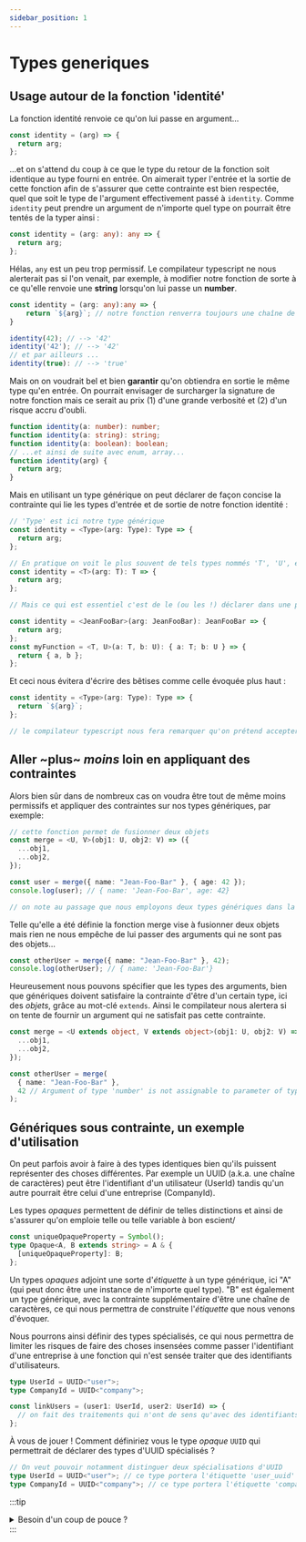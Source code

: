 ```yaml
---
sidebar_position: 1
---
```


# Types generiques

## Usage autour de la fonction 'identité'

La fonction identité renvoie ce qu'on lui passe en argument...

```ts
const identity = (arg) => {
  return arg;
};
```

...et on s'attend du coup à ce que le type du retour de la fonction soit identique au type fourni en entrée.
On aimerait typer l'entrée et la sortie de cette fonction afin de s'assurer que cette contrainte est bien respectée, quel que soit le type de l'argument effectivement passé à `identity`.
Comme `identity` peut prendre un argument de n'importe quel type on pourrait être tentés de la typer ainsi :

```ts
const identity = (arg: any): any => {
  return arg;
};
```

Hélas, `any` est un peu trop permissif. Le compilateur typescript ne nous alerterait pas si l'on venait, par exemple, à modifier notre fonction de sorte à ce qu'elle renvoie une **string** lorsqu'on lui passe un **number**.

```ts
const identity = (arg: any):any => {
    return `${arg}`; // notre fonction renverra toujours une chaîne de caractères
}

identity(42); // --> '42'
identity('42'); // --> '42'
// et par ailleurs ...
identity(true): // --> 'true'
```

Mais on on voudrait bel et bien **garantir** qu'on obtiendra en sortie le même type qu'en entrée.
On pourrait envisager de surcharger la signature de notre fonction mais ce serait au prix (1) d'une grande verbosité et (2) d'un risque accru d'oubli.

```ts
function identity(a: number): number;
function identity(a: string): string;
function identity(a: boolean): boolean;
// ...et ainsi de suite avec enum, array...
function identity(arg) {
  return arg;
}
```

Mais en utilisant un type générique on peut déclarer de façon concise la contrainte qui lie les types d'entrée et de sortie de notre fonction identité :

```ts
// 'Type' est ici notre type générique
const identity = <Type>(arg: Type): Type => {
  return arg;
};

// En pratique on voit le plus souvent de tels types nommés 'T', 'U', etc...
const identity = <T>(arg: T): T => {
  return arg;
};

// Mais ce qui est essentiel c'est de le (ou les !) déclarer dans une paire de chevrons avant les arguments de la fonction

const identity = <JeanFooBar>(arg: JeanFooBar): JeanFooBar => {
  return arg;
};
const myFunction = <T, U>(a: T, b: U): { a: T; b: U } => {
  return { a, b };
};
```

Et ceci nous évitera d'écrire des bêtises comme celle évoquée plus haut :

```ts
const identity = <Type>(arg: Type): Type => {
  return `${arg}`;
};

// le compilateur typescript nous fera remarquer qu'on prétend accepter n'importe quel 'Type' en entrée pour un retour du même 'Type' alors que notre implémentation est vouée à retourner une string
```

## Aller ~plus~ _moins_ loin en appliquant des contraintes

Alors bien sûr dans de nombreux cas on voudra être tout de même moins permissifs et appliquer des contraintes sur nos types génériques, par exemple:

```ts
// cette fonction permet de fusionner deux objets
const merge = <U, V>(obj1: U, obj2: V) => ({
  ...obj1,
  ...obj2,
});

const user = merge({ name: "Jean-Foo-Bar" }, { age: 42 });
console.log(user); // { name: 'Jean-Foo-Bar', age: 42}

// on note au passage que nous employons deux types génériques dans la signature de _merge_, obj1 et obj2 n'étant pas (nécessairement) du même type
```

Telle qu'elle a été définie la fonction merge vise à fusionner deux objets mais rien ne nous empêche de lui passer des arguments qui ne sont pas des objets...

```ts
const otherUser = merge({ name: "Jean-Foo-Bar" }, 42);
console.log(otherUser); // { name: 'Jean-Foo-Bar'}
```

Heureusement nous pouvons spécifier que les types des arguments, bien que génériques doivent satisfaire la contrainte d'être d'un certain type, ici des _objets_, grâce au mot-clé `extends`.
Ainsi le compilateur nous alertera si on tente de fournir un argument qui ne satisfait pas cette contrainte.

```ts
const merge = <U extends object, V extends object>(obj1: U, obj2: V) => ({
  ...obj1,
  ...obj2,
});

const otherUser = merge(
  { name: "Jean-Foo-Bar" },
  42 // Argument of type 'number' is not assignable to parameter of type 'object'.ts(2345)
);
```

## Génériques sous contrainte, un exemple d'utilisation

On peut parfois avoir à faire à des types identiques bien qu'ils puissent représenter des choses différentes.
Par exemple un UUID (a.k.a. une chaîne de caractères) peut être l'identifiant d'un utilisateur (UserId) tandis qu'un autre pourrait être celui d'une entreprise (CompanyId).

Les types _opaques_ permettent de définir de telles distinctions et ainsi de s'assurer qu'on emploie telle ou telle variable à bon escient/

```ts
const uniqueOpaqueProperty = Symbol();
type Opaque<A, B extends string> = A & {
  [uniqueOpaqueProperty]: B;
};
```

Un types _opaques_ adjoint une sorte d'_étiquette_ à un type générique, ici "A" (qui peut donc être une instance de n'importe quel type).
"B" est également un type générique, avec la contrainte supplémentaire d'être une chaîne de caractères, ce qui nous permettra de construite l'_étiquette_ que nous venons d'évoquer.

Nous pourrons ainsi définir des types spécialisés, ce qui nous permettra de limiter les risques de faire des choses insensées comme passer l'identifiant d'une entreprise à une fonction qui n'est sensée traiter que des identifiants d'utilisateurs.

```ts
type UserId = UUID<"user">;
type CompanyId = UUID<"company">;

const linkUsers = (user1: UserId, user2: UserId) => {
  // on fait des traitements qui n'ont de sens qu'avec des identifiants d'utilisateurs
};
```

À vous de jouer ! Comment définiriez vous le type _opaque_ `UUID` qui permettrait de déclarer des types d'UUID spécialisés ?

```ts
// On veut pouvoir notamment distinguer deux spécialisations d'UUID
type UserId = UUID<"user">; // ce type portera l'étiquette 'user_uuid'
type CompanyId = UUID<"company">; // ce type portera l'étiquette 'company_uuid'
```

:::tip

<details>
<summary>Besoin d'un coup de pouce ?</summary>

Voici un exemple qui viserait à distinguer les vecteurs _position_ des vecteurs _vitesse_

```ts
type Vector3 = { x: number; y: number; z: number };

type Vector<B extends Vector3> = Opaque<Vector3, `${B}_vector`>;

// une position est un Vector3 qui porte l'étiquette 'position_vector'
type Position = Vector<"position">;
// une translation est aussi un Vector3 mais qui porte l'étiquette 'translation_vector'
type Translation = Vector<"translation">;

const updatedPosition = (
  origin: Position,
  movement: Translation
): Position => ({
  x: origin.x + movement.x,
  y: origin.y + movement.y,
  z: origin.z + movement.z,
});
```

Notre fonction ne manipule que des types Vector3, mais ces types sont 'spécialisés' afin de s'assurer qu'on ne passe pas un argument de type Position là où un type Translation est attendu (et inversement) par ailleurs on précise que c'est bien une Position que retournera notre fonction

</details>
:::
